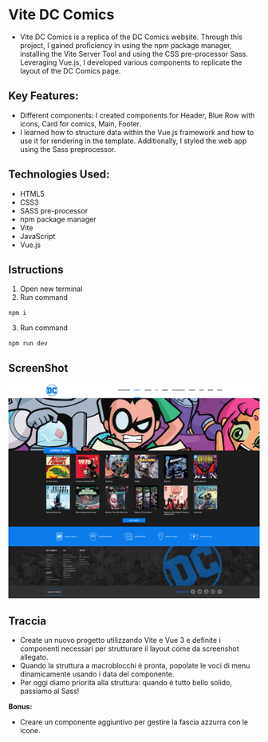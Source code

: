 # Vite DC Comics

- Vite DC Comics is a replica of the DC Comics website. Through this project, I gained proficiency in using the npm package manager, installing the Vite Server Tool and using the CSS pre-processor Sass. Leveraging Vue.js, I developed various components to replicate the layout of the DC Comics page.

## Key Features:

- Different components: I created components for Header, Blue Row with icons, Card for comics, Main, Footer.
- I learned how to structure data within the Vue.js framework and how to use it for rendering in the template. Additionally, I styled the web app using the Sass preprocessor.

## Technologies Used:

- HTML5
- CSS3
- SASS pre-processor
- npm package manager
- Vite
- JavaScript
- Vue.js

## Istructions

1. Open new terminal
2. Run command 
  ```
  npm i
  ```
3. Run command
  ```
  npm run dev
  ```

## ScreenShot

![Alt text](/public/img/dc-comics-screenshot.png)

## Traccia

- Create un nuovo progetto utilizzando Vite e Vue 3 e definite i componenti necessari per strutturare il layout come da screenshot allegato.
- Quando la struttura a macroblocchi è pronta, popolate le voci di menu dinamicamente usando i data del componente.
- Per oggi diamo priorità alla struttura: quando è tutto bello solido, passiamo al Sass!

**Bonus:**

- Creare un componente aggiuntivo per gestire la fascia azzurra con le icone.
